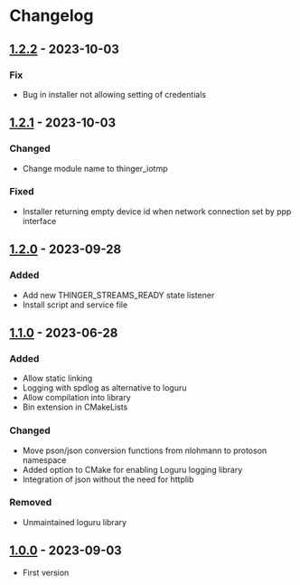 # Changelog

## [1.2.2] - 2023-10-03
### Fix
- Bug in installer not allowing setting of credentials

## [1.2.1] - 2023-10-03
### Changed
- Change module name to thinger\_iotmp

### Fixed
- Installer returning empty device id when network connection set by ppp interface

## [1.2.0] - 2023-09-28
### Added
- Add new THINGER\_STREAMS\_READY state listener
- Install script and service file

## [1.1.0] - 2023-06-28
### Added
- Allow static linking
- Logging with spdlog as alternative to loguru
- Allow compilation into library
- Bin extension in CMakeLists

### Changed
- Move pson/json conversion functions from nlohmann to protoson namespace
- Added option to CMake for enabling Loguru logging library
- Integration of json without the need for httplib

### Removed
- Unmaintained loguru library

## [1.0.0] - 2023-09-03
- First version

[1.2.2]: https://github.com/thinger-io/IOTMP-Linux/compare/1.2.1...1.2.2
[1.2.1]: https://github.com/thinger-io/IOTMP-Linux/compare/1.2.0...1.2.1
[1.2.0]: https://github.com/thinger-io/IOTMP-Linux/compare/1.1.0...1.2.0
[1.1.0]: https://github.com/thinger-io/IOTMP-Linux/compare/1.0.0...1.1.0
[1.0.0]: https://github.com/thinger-io/IOTMP-Linux/tag/1.0.0
